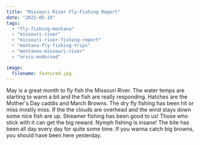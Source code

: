 ```yaml
---
title: "Missouri River Fly-Fishing Report"
date: "2022-05-18"
tags:
  - "fly-fishing-montana"
  - "missouri-river"
  - "missouri-river-fishing-report"
  - "montana-fly-fishing-trips"
  - "montanas-missouri-river"
  - "orvis-endorsed"

image:
  filename: featured.jpg
---
```


May is a great month to fly fish the Missouri River. The water temps are starting to warm a bit and the fish are really responding. Hatches are the Mother's Day caddis and March Browns. The dry fly fishing has been hit or miss mostly miss. If the the clouds are overhead and the wind stays down some nice fish are up. Streamer fishing has been good to us! Those who stick with it can get the big reward. Nymph fishing is insane! The bite has been all day every day for quite some time. If you wanna catch big browns, you should have been here yesterday.
